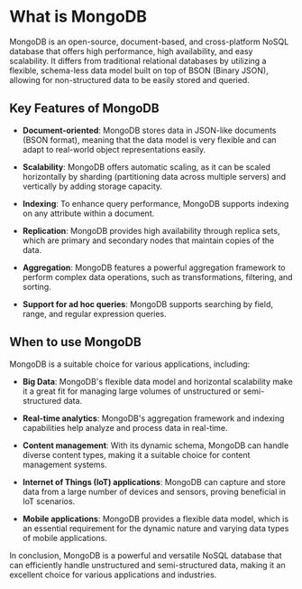# What is MongoDB

MongoDB is an open-source, document-based, and cross-platform NoSQL database that offers high performance, high availability, and easy scalability. It differs from traditional relational databases by utilizing a flexible, schema-less data model built on top of BSON (Binary JSON), allowing for non-structured data to be easily stored and queried.

## Key Features of MongoDB

- **Document-oriented**: MongoDB stores data in JSON-like documents (BSON format), meaning that the data model is very flexible and can adapt to real-world object representations easily.

- **Scalability**: MongoDB offers automatic scaling, as it can be scaled horizontally by sharding (partitioning data across multiple servers) and vertically by adding storage capacity.

- **Indexing**: To enhance query performance, MongoDB supports indexing on any attribute within a document.

- **Replication**: MongoDB provides high availability through replica sets, which are primary and secondary nodes that maintain copies of the data.

- **Aggregation**: MongoDB features a powerful aggregation framework to perform complex data operations, such as transformations, filtering, and sorting.

- **Support for ad hoc queries**: MongoDB supports searching by field, range, and regular expression queries.

## When to use MongoDB

MongoDB is a suitable choice for various applications, including:

- **Big Data**: MongoDB's flexible data model and horizontal scalability make it a great fit for managing large volumes of unstructured or semi-structured data.

- **Real-time analytics**: MongoDB's aggregation framework and indexing capabilities help analyze and process data in real-time.

- **Content management**: With its dynamic schema, MongoDB can handle diverse content types, making it a suitable choice for content management systems.

- **Internet of Things (IoT) applications**: MongoDB can capture and store data from a large number of devices and sensors, proving beneficial in IoT scenarios.

- **Mobile applications**: MongoDB provides a flexible data model, which is an essential requirement for the dynamic nature and varying data types of mobile applications.

In conclusion, MongoDB is a powerful and versatile NoSQL database that can efficiently handle unstructured and semi-structured data, making it an excellent choice for various applications and industries.